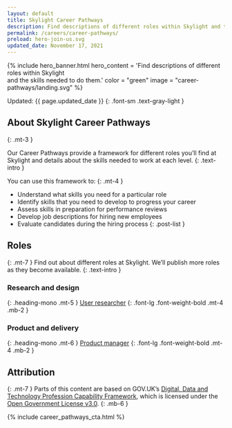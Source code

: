 ```yaml
---
layout: default
title: Skylight Career Pathways
description: Find descriptions of different roles within Skylight and the skills needed to do them.
permalink: /careers/career-pathways/
preload: hero-join-us.svg
updated_date: November 17, 2021
---
```


{% include hero_banner.html
  hero_content = 'Find descriptions of different roles within Skylight <br class="linebreak">and the skills needed to do them.'
  color = "green"
  image = "career-pathways/landing.svg"
%}

<div class="maxw-prose grid-container text">
  <div class="text prose" id="" markdown="1">
Updated: {{ page.updated_date }}
{: .font-sm .text-gray-light }

## About Skylight Career Pathways
{: .mt-3 }

Our Career Pathways provide a framework for different roles you’ll find at Skylight and details about the skills needed to work at each level.
{: .text-intro }

You can use this framework to:
{: .mt-4 }

- Understand what skills you need for a particular role
- Identify skills that you need to develop to progress your career
- Assess skills in preparation for performance reviews
- Develop job descriptions for hiring new employees
- Evaluate candidates during the hiring process
{: .post-list }

## Roles
{: .mt-7 }
Find out about different roles at Skylight. We’ll publish more roles as they become available.
{: .text-intro }

### Research and design
{: .heading-mono .mt-5 }
[User researcher](/careers/career-pathways/user-researcher/)
{: .font-lg .font-weight-bold .mt-4 .mb-2 }

### Product and delivery
{: .heading-mono .mt-6 }
[Product manager](/careers/career-pathways/product-manager/)
{: .font-lg .font-weight-bold .mt-4 .mb-2 }

## Attribution
{: .mt-7 }
Parts of this content are based on GOV.UK’s [Digital, Data and Technology Profession Capability Framework](https://www.gov.uk/government/collections/digital-data-and-technology-profession-capability-framework), which is licensed under the [Open Government License v3.0](https://www.nationalarchives.gov.uk/doc/open-government-licence/version/3/).
{: .mb-6 }
  </div>
</div>

{% include career_pathways_cta.html %}
